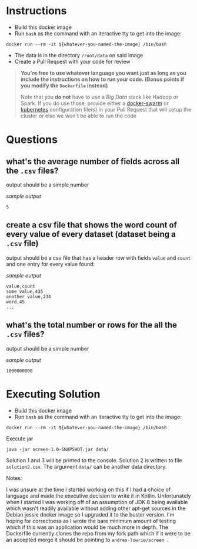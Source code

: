 # Instructions

- Build this docker image
- Run `bash` as the command with an iteractive tty to get into the image:

```
docker run --rm -it ${whatever-you-named-the-image} /bin/bash
```

- The data is in the directory `/root/data` on said image
- Create a Pull Request with your code for review

> **You're free to use whatever language you want just as long as you include the instructions on how to run your code. (Bonus points if you modify the `Dockerfile` instead)**
>
> Note that you **do not** have to use a _Big Data_ stack like Hadoop or Spark. If you do use those, provide either a [docker-swarm](https://docs.docker.com/compose/) or [kubernetes](https://kubernetes.io/) configuration file(s) in your Pull Request that will setup the cluster or else we won't be able to run the code


# Questions

## what's the average number of fields across all the `.csv` files?

output should be a simple number

_sample output_

```
5
```

## create a csv file that shows the word count of every value of every dataset (dataset being a `.csv` file)

output should be a csv file that has a header row with fields `value` and
`count` and one entry for every value found:

_sample output_

```
value,count
some value,435
another value,234
word,45
...
```

## what's the total number or rows for the all the `.csv` files?

output should be a simple number

_sample output_

```
1000000000
```

# Executing Solution

- Build this docker image
- Run `bash` as the command with an iteractive tty to get into the image:

```
docker run --rm -it ${whatever-you-named-the-image} /bin/bash
```

Execute jar

```
java -jar screen-1.0-SNAPSHOT.jar data/
```

Solution 1 and 3 will be printed to the console. Solution 2 is written to file `solution2.csv`. The argument `data/` can be another data directory. 

Notes: 

I was unsure at the time I started working on this if I had a choice of language and made the executive decision to write it in Kotlin. Unfortunately 
when I started I was working off of an assumption of JDK 8 being available which wasn't readily available without adding other apt-get sources in the Debian jessie 
docker image so I upgraded it to the buster version. I'm hoping for correctness as I wrote the bare minimum amount of testing which if this was an application
would be much more in depth. The Dockerfile currently clones the repo from my fork path which if it were to be an accepted merge it should be pointing to `andres-lowrie/screen
`.
